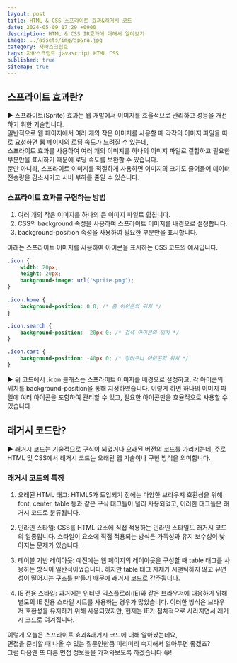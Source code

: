 ```yaml
---
layout: post
title: HTML & CSS 스프라이트 효과&래거시 코드
date: 2024-05-09 17:29 +0900
description: HTML & CSS IR효과에 대해서 알아보기
image: ../assets/img/sp&ra.jpg
category: 자바스크립트
tags: 자바스크립트 javascript HTML CSS
published: true
sitemap: true
---
```


## 스프라이트 효과란?

▶ 스프라이트(Sprite) 효과는 웹 개발에서 이미지를 효율적으로 관리하고 성능을 개선하기 위한 기술입니다.<br>
일반적으로 웹 페이지에서 여러 개의 작은 이미지를 사용할 때 각각의 이미지 파일을 따로 요청하면 웹 페이지의 로딩 속도가 느려질 수 있는데,<br>
스프라이트 효과를 사용하여 여러 개의 이미지를 하나의 이미지 파일로 결합하고 필요한 부분만을 표시하기 때문에 로딩 속도를 보완할 수 있습니다.<br>
뿐만 아니라, 스프라이트 이미지를 적절하게 사용하면 이미지의 크기도 줄어들어 데이터 전송량을 감소시키고 서버 부하를 줄일 수 있습니다.
<br>

### 스프라이트 효과를 구현하는 방법

1. 여러 개의 작은 이미지를 하나의 큰 이미지 파일로 합칩니다.<br>
2. CSS의 background 속성을 사용하여 스프라이트 이미지를 배경으로 설정합니다.<br>
3. background-position 속성을 사용하여 필요한 부분만을 표시합니다.<br>

아래는 스프라이트 이미지를 사용하여 아이콘을 표시하는 CSS 코드의 예시입니다.
<br>

````css
.icon {
    width: 20px;
    height: 20px;
    background-image: url('sprite.png');
}

.icon.home {
    background-position: 0 0; /* 홈 아이콘의 위치 */
}

.icon.search {
    background-position: -20px 0; /* 검색 아이콘의 위치 */
}

.icon.cart {
    background-position: -40px 0; /* 장바구니 아이콘의 위치 */
}
````

▶ 위 코드에서 .icon 클래스는 스프라이트 이미지를 배경으로 설정하고, 각 아이콘의 위치를 background-position을 통해 지정하였습니다. 이렇게 하면 하나의 이미지 파일에 여러 아이콘을 포함하여 관리할 수 있고, 필요한 아이콘만을 효율적으로 사용할 수 있습니다.
<br>

## 래거시 코드란?

▶ 래거시 코드는 기술적으로 구식이 되었거나 오래된 버전의 코드를 가리키는데, 주로 HTML 및 CSS에서 래거시 코드는 오래된 웹 기술이나 구현 방식을 의미합니다.
<br>

### 래거시 코드의 특징

1. 오래된 HTML 태그: HTML5가 도입되기 전에는 다양한 브라우저 호환성을 위해 font, center, table 등과 같은 구식 태그들이 널리 사용되었고, 이러한 태그들은 래거시 코드로 분류됩니다.<br>

2. 인라인 스타일: CSS를 HTML 요소에 직접 적용하는 인라인 스타일도 래거시 코드의 일종입니다. 스타일이 요소에 직접 적용되는 방식은 가독성과 유지 보수성이 낮아지는 문제가 있습니다.<br>

3. 테이블 기반 레이아웃: 예전에는 웹 페이지의 레이아웃을 구성할 때 table 태그를 사용하는 방식이 일반적이었습니다. 하지만 table 태그 자체가 시맨틱하지 않고 유연성이 떨어지는 구조를 만들기 때문에 래거시 코드로 간주됩니다.<br>

4. IE 전용 스타일: 과거에는 인터넷 익스플로러(IE)와 같은 브라우저에 대응하기 위해 별도의 IE 전용 스타일 시트를 사용하는 경우가 많았습니다. 이러한 방식은 브라우저 호환성을 유지하기 위해 사용되었지만, 현재는 IE가 점차적으로 사라지면서 래거시 코드로 여겨집니다.<br>

이렇게 오늘은 스프라이트 효과&래거시 코드에 대해 알아봤는데요,<br>
면접을 준비할 때 나올 수 있는 질문인만큼 미리미리 숙지해서 알아두면 좋겠죠?<br>
그럼 다음엔 또 다른 면접 정보들을 가져와보도록 하겠습니다 😁!